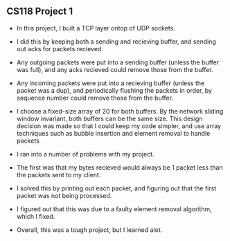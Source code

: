 ## CS118 Project 1

- In this project, I built a TCP layer ontop of UDP sockets.
- I did this by keeping both a sending and recieving buffer, and sending out acks for packets recieved.
- Any outgoing packets were put into a sending buffer (unless the buffer was full), and any acks recieved could remove those from the buffer.
- Any incoming packets were put into a recieving buffer (unless the packet was a dup), and periodically flushing the packets in order, by sequence number could remove those from the buffer.
- I choose a fixed-size array of 20 for both buffers. By the network sliding window invariant, both buffers can be the same size. This design decision was made so that I could keep my code simpler, and use array techniques such as bubble insertion and element removal to handle packets
- I ran into a number of problems with my project.
- The first was that my bytes recieved would always be 1 packet less than the packets sent to my client.
- I solved this by printing out each packet, and figuring out that the first packet was not being processed.
- I figured out that this was due to a faulty element removal algorithm, which I fixed.

- Overall, this was a tough project, but I learned alot.
